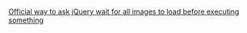 [Official way to ask jQuery wait for all images to load before executing something](https://stackoverflow.com/questions/544993/official-way-to-ask-jquery-wait-for-all-images-to-load-before-executing-somethin)